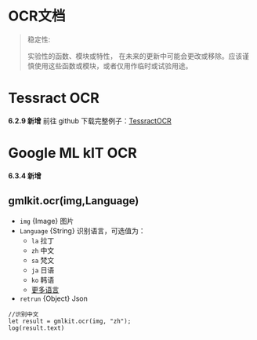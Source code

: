 # OCR文档
>稳定性: 
>
> 实验性的函数、模块或特性，
> 在未来的更新中可能会更改或移除。应该谨慎使用这些函数或模块，或者仅用作临时或试验用途。
# Tessract OCR
**6.2.9 新增**
前往 github 下载完整例子：[TessractOCR](https://github.com/wilinz/autoxjs-tessocr)
# Google ML kIT OCR
**6.3.4 新增**
## gmlkit.ocr(img,Language)
- `img` {Image} 图片
- `Language` {String} 识别语言，可选值为：
   - `la` 拉丁
   - `zh` 中文
   - `sa` 梵文
   - `ja` 日语
   - `ko` 韩语
   - [更多语言](https://developers.google.cn/ml-kit/vision/text-recognition/v2/languages)
- `retrun` {Object} Json
```JS
//识别中文
let result = gmlkit.ocr(img, "zh");
log(result.text)
```
